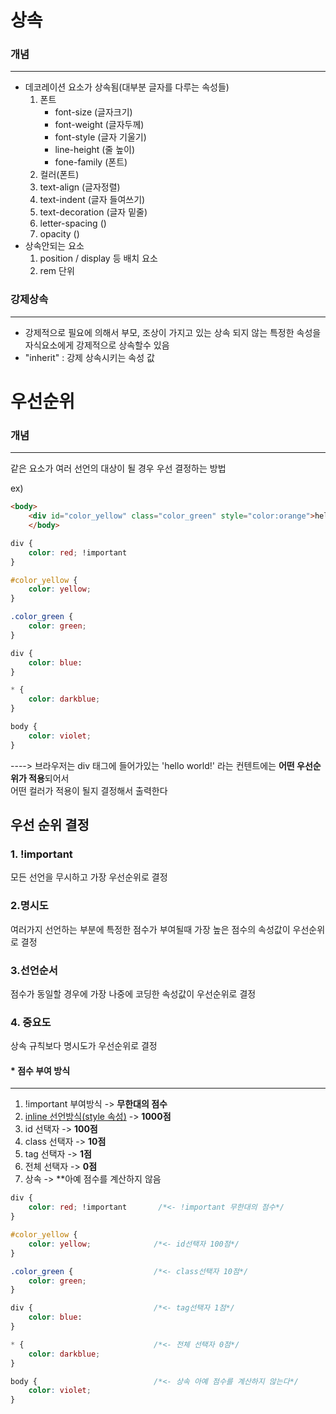 # 상속

### 개념  

***

- 데코레이션 요소가 상속됨(대부분 글자를 다루는 속성들)
  1. 폰트
     * font-size (글자크기)
     * font-weight (글자두께)
     * font-style (글자 기울기)
     * line-height (줄 높이)
     * fone-family (폰트)
  2. 컬러(폰트)
  3. text-align (글자정렬)
  4. text-indent (글자 들여쓰기)
  5. text-decoration (글자 밑줄)
  6. letter-spacing ()
  7. opacity ()
- 상속안되는 요소
  1. position / display 등 배치 요소
  2. rem 단위

### 강제상속

***

- 강제적으로 필요에 의해서 부모, 조상이 가지고 있는 상속 되지 않는 특정한 속성을 자식요소에게 강제적으로 상속할수 있음
- "inherit" : 강제 상속시키는 속성 값

# 우선순위

### 개념

***

같은 요소가 여러 선언의 대상이 될 경우 우선 결정하는 방법

ex)

```html
<body>
    <div id="color_yellow" class="color_green" style="color:orange">hello world!</div>
    </body>
```

```css
div {
    color: red; !important
}

#color_yellow {
    color: yellow;
}

.color_green {
    color: green;
}

div {
    color: blue:
}

* {
    color: darkblue;
}

body { 
    color: violet;
}
```

---->  브라우저는 div 태그에 들어가있는 'hello world!' 라는 컨텐트에는 **어떤 우선순위가 적용**되어서<br> 어떤 컬러가 적용이 될지 결정해서 출력한다

## 우선 순위 결정 

### 1. !important

모든 선언을 무시하고 가장 우선순위로 결정

### 2.명시도

여러가지 선언하는 부분에 특정한 점수가 부여될때 가장 높은 점수의 속성값이 우선순위로 결정

### 3.선언순서

점수가 동일할 경우에 가장 나중에 코딩한 속성값이 우선순위로 결정

### 4. 중요도

상속 규칙보다 명시도가 우선순위로 결정

#### * 점수 부여 방식

***

1. !important 부여방식 -> **무한대의 점수**
2. <u>inline 선언방식(style 속성)</u> -> **1000점**
3. id 선택자 -> **100점**
4. class 선택자 -> **10점**
5. tag 선택자 -> **1점**
6. 전체 선택자 -> **0점**
7. 상속 -> **아예 점수를 계산하지 않음

```css
div {
    color: red; !important       /*<- !important 무한대의 점수*/
}

#color_yellow {
    color: yellow; 				/*<- id선택자 100점*/
}

.color_green {					/*<- class선택자 10점*/
    color: green;
}

div {							/*<- tag선택자 1점*/
    color: blue:
}

* {								/*<- 전체 선택자 0점*/
    color: darkblue;
}

body { 							/*<- 상속 아예 점수를 계산하지 않는다*/
    color: violet;
}
```





